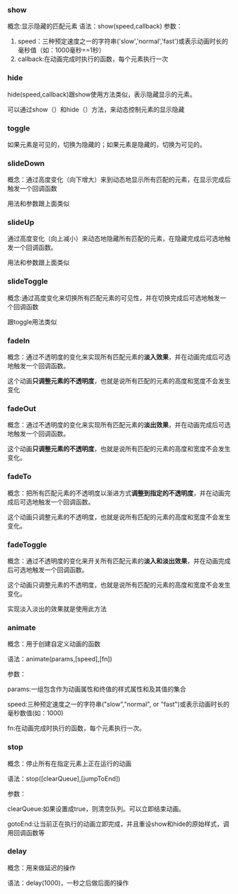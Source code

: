 ### show
概念:显示隐藏的匹配元素
语法：show(speed,callback)
参数：
1. speed：三种预定速度之一的字符串('slow','normal','fast')或表示动画时长的毫秒值（如：1000毫秒==1秒）
2. callback:在动画完成时执行的函数，每个元素执行一次

### hide
hide(speed,callback)跟show使用方法类似，表示隐藏显示的元素。


可以通过show（）和hide（）方法，来动态控制元素的显示隐藏

### toggle

如果元素是可见的，切换为隐藏的；如果元素是隐藏的，切换为可见的。

### slideDown

概念：通过高度变化（向下增大）来到动态地显示所有匹配的元素，在显示完成后触发一个回调函数

用法和参数跟上面类似

### slideUp

通过高度变化（向上减小）来动态地隐藏所有匹配的元素，在隐藏完成后可选地触发一个回调函数。

用法和参数跟上面类似


### slideToggle

概念:通过高度变化来切换所有匹配元素的可见性，并在切换完成后可选地触发一个回调函数

跟toggle用法类似

### fadeIn

概念：通过不透明度的变化来实现所有匹配元素的**淡入效果**，并在动画完成后可选地触发一个回调函数。

这个动画**只调整元素的不透明度**，也就是说所有匹配的元素的高度和宽度不会发生变化

### fadeOut

概念：通过不透明度的变化来实现所有匹配元素的**淡出效果**，并在动画完成后可选地触发一个回调函数。

这个动画**只调整元素的不透明度**，也就是说所有匹配的元素的高度和宽度不会发生变化。

### fadeTo

概念：把所有匹配元素的不透明度以渐进方式**调整到指定的不透明度**，并在动画完成后可选地触发一个回调函数。

这个动画只调整元素的不透明度，也就是说所有匹配的元素的高度和宽度不会发生变化。

### fadeToggle

概念：通过不透明度的变化来开关所有匹配元素的**淡入和淡出效果**，并在动画完成后可选地触发一个回调函数。

这个动画只调整元素的不透明度，也就是说所有匹配的元素的高度和宽度不会发生变化。

实现淡入淡出的效果就是使用此方法

### animate

概念：用于创建自定义动画的函数

语法：animate(params,[speed],[fn])

参数：

params:一组包含作为动画属性和终值的样式属性和及其值的集合


speed:三种预定速度之一的字符串("slow","normal", or "fast")或表示动画时长的毫秒数值(如：1000)


fn:在动画完成时执行的函数，每个元素执行一次。

### stop

概念：停止所有在指定元素上正在运行的动画

语法：stop([clearQueue],[jumpToEnd])

参数：

clearQueue:如果设置成true，则清空队列。可以立即结束动画。

gotoEnd:让当前正在执行的动画立即完成，并且重设show和hide的原始样式，调用回调函数等

### delay

概念：用来做延迟的操作

语法：delay(1000)，一秒之后做后面的操作
